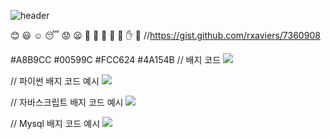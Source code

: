 ![header](https://capsule-render.vercel.app/api?type=waving&color=gradient&height=300&section=header&text=God%20bless%20you!%20%F0%9F%A4%97)

:blush: :smiley: :relaxed: :sleeping: :worried: :frowning:
:muscle: :pray: :clap:  :raised_hands: :open_hands:  :hand: :facepunch:
//https://gist.github.com/rxaviers/7360908



#A8B9CC #00599C #FCC624 #4A154B
// 배지 코드
<img src="https://img.shields.io/badge/공식_명칭-공식_색상_코드?style=#A8B9CC&logo=#A8B9CC&logoColor=white"/>

// 파이썬 배지 코드 예시
<img src="https://img.shields.io/badge/Python-3776AB?style=flat-square&logo=Python&logoColor=white"/>

// 자바스크립트 배지 코드 예시
<img src="https://img.shields.io/badge/JavaScript-F7DF1E?style=flat-square&logo=JavaScript&logoColor=white"/>

// Mysql 배지 코드 예시
<img src="https://img.shields.io/badge/MySQL-4479A1?style=flat-square&logo=MySQL&logoColor=white"/>
